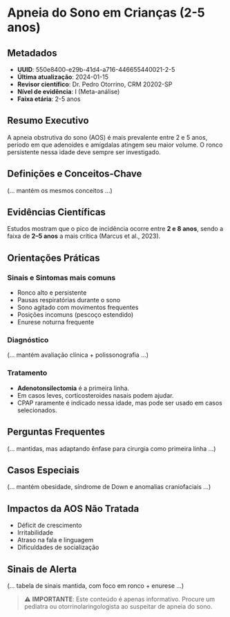 # Apneia do Sono em Crianças (2-5 anos)

## Metadados
- **UUID**: 550e8400-e29b-41d4-a716-446655440021-2-5
- **Última atualização**: 2024-01-15
- **Revisor científico**: Dr. Pedro Otorrino, CRM 20202-SP
- **Nível de evidência**: I (Meta-análise)
- **Faixa etária**: 2-5 anos

## Resumo Executivo
A apneia obstrutiva do sono (AOS) é mais prevalente entre 2 e 5 anos, período em que adenoides e amígdalas atingem seu maior volume. O ronco persistente nessa idade deve sempre ser investigado.

## Definições e Conceitos-Chave
(... mantém os mesmos conceitos ...)  

## Evidências Científicas
Estudos mostram que o pico de incidência ocorre entre **2 e 8 anos**, sendo a faixa de **2–5 anos** a mais crítica (Marcus et al., 2023).  

## Orientações Práticas
### Sinais e Sintomas mais comuns
- Ronco alto e persistente  
- Pausas respiratórias durante o sono  
- Sono agitado com movimentos frequentes  
- Posições incomuns (pescoço estendido)  
- Enurese noturna frequente  

### Diagnóstico
(... mantém avaliação clínica + polissonografia ...)  

### Tratamento
- **Adenotonsilectomia** é a primeira linha.  
- Em casos leves, corticosteroides nasais podem ajudar.  
- CPAP raramente é indicado nessa idade, mas pode ser usado em casos selecionados.  

## Perguntas Frequentes
(... mantidas, mas adaptando ênfase para cirurgia como primeira linha ...)  

## Casos Especiais
(... mantém obesidade, síndrome de Down e anomalias craniofaciais ...)  

## Impactos da AOS Não Tratada
- Déficit de crescimento  
- Irritabilidade  
- Atraso na fala e linguagem  
- Dificuldades de socialização  

## Sinais de Alerta
(... tabela de sinais mantida, com foco em ronco + enurese ...)  

> ⚠️ **IMPORTANTE**: Este conteúdo é apenas informativo. Procure um pediatra ou otorrinolaringologista ao suspeitar de apneia do sono.
